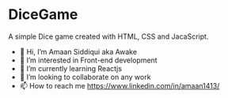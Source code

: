 # DiceGame
 A simple Dice game created with HTML, CSS and JacaScript.


- 👋 Hi, I’m Amaan Siddiqui aka Awake
- 👀 I’m interested in Front-end development 
- 🌱 I’m currently learning Reactjs
- 💞️ I’m looking to collaborate on any work
- 📫 How to reach me https://www.linkedin.com/in/amaan1413/
